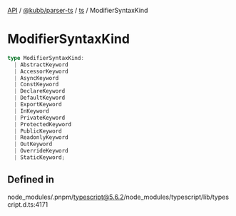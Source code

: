 [API](../../../../../packages.md) / [@kubb/parser-ts](../../../index.md) / [ts](../index.md) / ModifierSyntaxKind

# ModifierSyntaxKind

```ts
type ModifierSyntaxKind: 
  | AbstractKeyword
  | AccessorKeyword
  | AsyncKeyword
  | ConstKeyword
  | DeclareKeyword
  | DefaultKeyword
  | ExportKeyword
  | InKeyword
  | PrivateKeyword
  | ProtectedKeyword
  | PublicKeyword
  | ReadonlyKeyword
  | OutKeyword
  | OverrideKeyword
  | StaticKeyword;
```

## Defined in

node\_modules/.pnpm/typescript@5.6.2/node\_modules/typescript/lib/typescript.d.ts:4171

